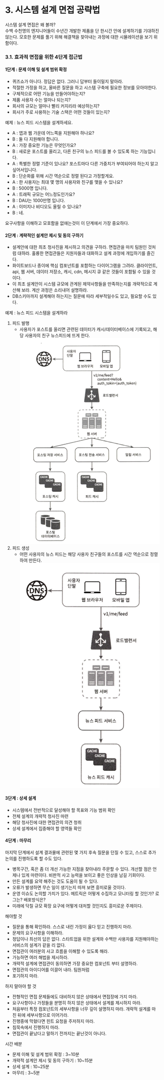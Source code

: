 # 3. 시스템 설계 면접 공략법
시스템 설계 면접은 왜 볼까?  
수백 수천명의 엔지니어들이 수년간 개발한 제품을 단 한시간 안에 설계하기를 기대하진 않는다.
모호한 문제를 풀기 위해 해결책을 찾아내는 과정에 대한 시뮬레이션을 보기 위함이다.  

### 3.1. 효과적 면접을 위한 4단계 접근법
#### 1단계 : 문제 이해 및 설계 범위 확정
- 퀴즈쇼가 아니다. 정답은 없다. 그러니 답부터 들이밀지 말아라.
- 적절한 가정을 하고, 올바른 질문을 하고 시스템 구축에 필요한 정보를 모아야한다.
- 구체적으로 어떤 기능을 만들어야하는지?
- 제품 사용자 수는 얼마나 되는지?
- 회사의 규모는 얼마나 빨리 커지리라 예상하는지?
- 회사가 주로 사용하는 기술 스택은 어떤 것들이 있는지?

예제 : 뉴스 피드 시스템을 설계하세요.
- A : 앱과 웹 가운데 어느쪽을 지원해야 하나요?
- B : 둘 다 지원해야 합니다.
- A : 가장 중요한 기능은 무엇인가요?
- B : 새로운 포스트를 올리고, 다른 친구의 뉴스 피드를 볼 수 있도록 하는 기능입니다.
- A : 특별한 정렬 기준이 있나요? 포스트마다 다른 가중치가 부여되어야 하는지 알고싶어서입니다.
- B : 단순화를 위해 시간 역순으로 정렬 된다고 가정할게요.
- A : 한 사용자는 최대 몇 명의 사용자와 친구를 맺을 수 있나요?
- B : 5000명 입니다.
- A : 트래픽 규모는 어느정도인가요?
- B : DAU는 1000만명 입니다.
- A : 이미지나 비디오도 올릴 수 있나요?
- B : 네.

요구사항을 이해하고 모호함을 없애는것이 이 단계에서 가장 중요하다. 

#### 2단계 : 계략적인 설계안 제시 및 동의 구하기
- 설계안에 대한 최초 청사진을 제시하고 의견을 구하라. 면접관을 마치 팀원인 것처럼 대하라. 훌륭한 면접관들은 지원자들과 대화하고 설계 과정에 개입하기를 즐긴다.
- 화이트보드나 종이에 핵심 컴포넌트를 포함하는 다이어그램을 그려라. 클라이언트, api, 웹 서버, 데이터 저장소, 캐시, cdn, 메시지 큐 같은 것들이 포함될 수 있을 것이다.
- 이 최초 설계안이 시스템 규모에 관계된 제약사항들을 만족하는지를 개략적으로 계산해 보라. 계산 과정은 소리내어 설명하라.
- DB스키마까지 설계해야 하는지는 질문에 따라 세부적일수도 있고, 필요할 수도 있다. 

예제 : 뉴스 피드 시스템을 설계하라
1. 피드 발행
   - 사용자가 포스트를 올리면 관련된 데이터가 캐시/데이터베이스에 기록되고, 해당 사용자의 친구 뉴스피드에 뜨게 한다.  
   ![3-1.png](img/3-1.png)
2. 피드 생성
   - 어떤 사용자의 뉴스 피드는 해당 사용자 친구들의 포스트를 시간  역순으로 정렬하여 만든다.  
   ![3-2.png](img/3-2.png)

#### 3단계 : 상세 설계
- 시스템에서 전반적으로 달성해야 할 목표와 기능 범위 확인
- 전체 설계의 개략적 청사진 마련
- 해당 청사진에 대한 면접관의 의견 청취
- 상세 설계에서 집중해야 할 영역들 확인

#### 4단계 : 마무리
마지막 단계에서 설계 결과물에 관련된 몇 가지 후속 질문을 던질 수 있고, 스스로 추가 논의를 진행하도록 할 수도 있다.  
- 병목구간, 혹은 좀 더 개선 가능한 지점을 찾아내라 주문할 수 있다. 개선할 점은 언제나 있게 마련이다. 비판적 사고 능력을 보이고 좋은 인상을 남길 기회이다.
- 만든 설계를 요약 해주는 것도 도움이 될 수 있다. 
- 오류가 발생하면 무슨 일이 생기는지 따져 보면 흥미로울 것이다.
- 운영 이슈도 논의할 가치가 있다. 메트릭은 어떻게 수집하고 모니터링 할 것인가? 로그는? 배포방식은?
- 미래에 닥칠 규모 확장 요구에 어떻게 대처할 것인지도 흥미로운 주제이다.

해야할 것
- 질문을 통해 확인하라. 스스로 내린 가정이 옳다 믿고 진행하지 마라.
- 문제의 요구사항을 이해하라.
- 정답이나 최선의 답은 없다. 스타트업을 위한 설계와 수백만 사용자를 지원해야하는 서비스의 설계가 같을 리 없다.
- 면접관이 여러분의 사고 흐름을 이해할 수 있도록 해라.
- 가능하면 여러 해법을 제시하라.
- 개략적 설계에 면접관이 동의하면 가장 중요한 컴포넌트 부터 설명하라.
- 면접관의 아이디어를 이끌어 내라. 팀원처럼
- 포기하지 마라.

하지 말아야 할 것
- 전형적인 면접 문제들에도 대비하지 않은 상태에서 면접장에 가지 마라.
- 요구사항이나 가정들을 분명히 하지 않은 상태에서 설계를 제시하지 마라.
- 처음부터 특정 컴포넌트의 세부사항을 너무 깊이 설명하지 마라. 개략적 설계를 마친 뒤에 세부사항으로 이어가라.
- 진행중에 막혔다면 힌트 요청을 주저하지 마라.
- 침묵속에서 진행하지 마라.
- 면접관이 끝났다고 말하기 전까지는 끝난것이 아니다.

시간 배분
- 문제 이해 및 설계 범위 확정 : 3~10분
- 개략적 설계안 제시 및 동의 구하기 : 10~15분
- 상세 설계 : 10~25분
- 마무리 : 3~5분

